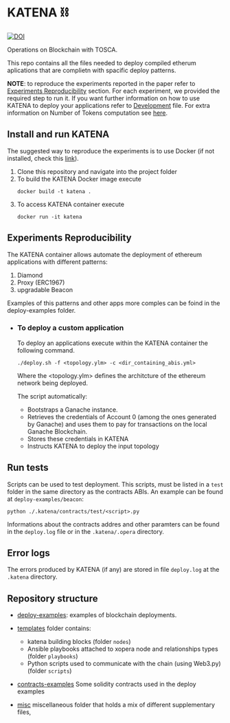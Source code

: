 # KATENA ⛓️ 

[![DOI](https://zenodo.org/badge/472717537.svg)](https://zenodo.org/badge/latestdoi/472717537)

Operations on Blockchain with TOSCA.

This repo contains all the files needed to deploy compiled etherum aplications that are complietn with spacific deploy patterns.

**NOTE**: to reproduce the experiments reported in the paper refer to [Experiments Reproducibility](#experiments-reproducibility) section. For each experiment, we provided the required step to run it.
If you want further information on how to use KATENA to deploy your applications refer to [Development](DEVELOPMENT.md) file. For extra information on Number of Tokens computation see [here](./NUMBER_OF_TOKENS.md).

## Install and run KATENA

The suggested way to reproduce the experiments is to use Docker (if not installed, check this [link](https://docs.docker.com/get-docker/)).

1. Clone this repository and navigate into the project folder
2. To build the KATENA Docker image execute
   ```
   docker build -t katena .
   ```
3. To access KATENA container execute
   ```
   docker run -it katena
   ```

## Experiments Reproducibility

The KATENA container allows automate the deployment of ethereum applications with different patterns:

1. Diamond 
2. Proxy (ERC1967)
3. upgradable Beacon 

Examples of this patterns and other apps more comples can be foind in the deploy-examples folder.

- ### To deploy a custom application

  To deploy an applications execute within the KATENA container the following command.

  ```
  ./deploy.sh -f <topology.ylm> -c <dir_containing_abis.yml>
  ```
  Where the <topology.ylm> defines the architcture of the ethereum network being deployed.

  The script automatically:

  - Bootstraps a Ganache instance.
  - Retrieves the credentials of Account 0 (among the ones generated by Ganache) and uses them to pay for transactions on the local Ganache Blockchain.
  - Stores these credentials in KATENA
  - Instructs KATENA to deploy the input topology

## Run tests

Scripts can be used to test deployment. This scripts, must be listed in a `test` folder in the same directory as the contracts ABIs. An example can be found at `deploy-examples/beacon`:

  ```
  python ./.katena/contracts/test/<script>.py
  ```

Informations about the contracts addres and other paramters can be found in the `deploy.log` file or in the `.katena/.opera` directory.

## Error logs

The errors produced by KATENA (if any) are stored in file `deploy.log`  at the  `.katena` directory.

## Repository structure

- [deploy-examples](./deploy-examples/): examples of blockchain deployments.

- [templates](./templates/) folder contains:

  - katena building blocks (folder `nodes`)
  - Ansible playbooks attached to xopera node and relationships types (folder `playbooks`)
  - Python scripts used to communicate with the chain (using Web3.py) (folder `scripts`)
- [contracts-examples](./contracts-examples/) Some solidity contracts used in the deploy examples
- [misc](./misc/)  miscellaneous  folder that holds a mix of different supplementary files,
